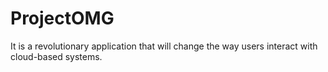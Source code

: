 # ProjectOMG
It is a revolutionary application that will change the way users interact with cloud-based systems.
